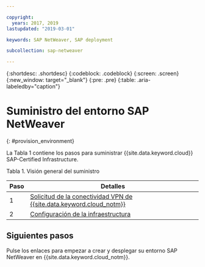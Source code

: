 ```yaml
---

copyright:
  years: 2017, 2019
lastupdated: "2019-03-01"

keywords: SAP NetWeaver, SAP deployment

subcollection: sap-netweaver

---
```


{:shortdesc: .shortdesc}
{:codeblock: .codeblock}
{:screen: .screen}
{:new_window: target="_blank"}
{:pre: .pre}
{:table: .aria-labeledby="caption"}


# Suministro del entorno SAP NetWeaver
{: #provision_environment}

La Tabla 1 contiene los pasos para suministrar {{site.data.keyword.cloud}} SAP-Certified Infrastructure.

Tabla 1. Visión general del suministro

| Paso | Detalles |
| --- | --- |
| 1 | [Solicitud de la conectividad VPN de {{site.data.keyword.cloud_notm}}](/docs/infrastructure/sap-netweaver?topic=sap-netweaver-request_vpn_connect#request_vpn_connect) |
| 2 | [Configuración de la infraestructura](/docs/infrastructure/sap-netweaver?topic=sap-netweaver-set_up_infrastructure#set_up_infrastructure) |

## Siguientes pasos

Pulse los enlaces para empezar a crear y desplegar su entorno SAP NetWeaver en {{site.data.keyword.cloud_notm}}.

